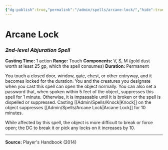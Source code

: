```yaml
---
{"dg-publish":true,"permalink":"/admin/spells/arcane-lock/","hide":true,"updated":"2025-08-05T19:49:54.340+01:00"}
---
```


# Arcane Lock
### *2nd-level Abjuration Spell*
**Casting Time:** 1 action
**Range:** Touch
**Components:** V, S, M (gold dust worth at least 25 gp, which the spell consumes)
**Duration:** Permanent

You touch a closed door, window, gate, chest, or other entryway, and it becomes locked for the duration. You and the creatures you designate when you cast this spell can open the object normally. You can also set a password that, when spoken within 5 feet of the object, suppresses this spell for 1 minute. Otherwise, it is impassable until it is broken or the spell is dispelled or suppressed. Casting [[Admin/Spells/Knock\|Knock]] on the object suppresses [[Admin/Spells/Arcane Lock\|Arcane Lock]] for 10 minutes.

While affected by this spell, the object is more difficult to break or force open; the DC to break it or pick any locks on it increases by 10.

---
**Source:** Player's Handbook (2014)